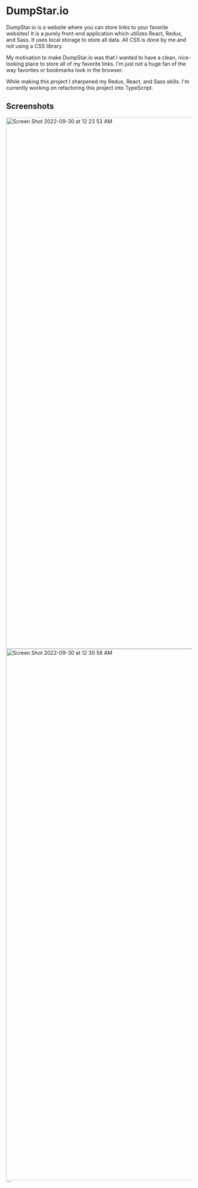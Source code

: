 <h1>DumpStar.io </h1>
<p> DumpStar.io is a website where you can store links to your favorite websites! It is a purely front-end application which utilizes React, Redux, and Sass. It uses local storage to store all data. All CSS is done by me and not using a CSS library.
</p>
<p> My motivation to make DumpStar.io was that I wanted to have a clean, nice-looking place to store all of my favorite links. I'm just not a huge fan of the way favorites or bookmarks look in the browser. </p>

<p> While making this project I sharpened my Redux, React, and Sass skills. I'm currently working on refactoring this project into TypeScript. </p>

<h2> Screenshots </h2>

<img width="1440" alt="Screen Shot 2022-09-30 at 12 23 53 AM" src="https://user-images.githubusercontent.com/82760568/193215672-454df6b3-1a43-45ce-b902-39434584c467.png">

<img width="1440" alt="Screen Shot 2022-09-30 at 12 30 58 AM" src="https://user-images.githubusercontent.com/82760568/193215941-c5d80c3a-2cab-4142-9319-a23ba9f700cc.png">
```
